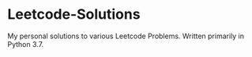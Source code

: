 # Leetcode-Solutions
My personal solutions to various Leetcode Problems. Written primarily in Python 3.7.
